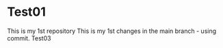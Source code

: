 # Test01
This is my 1st repository
This is my 1st changes in the main branch - using commit.
Test03
